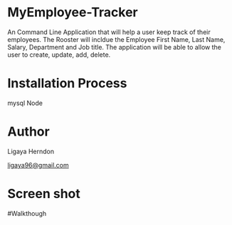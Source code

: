 # MyEmployee-Tracker
An Command Line Application that will help a user keep track of their employees. The Rooster will incldue the Employee First Name, Last Name, Salary, Department and Job title. The application will be able to allow the user to create, update, add, delete. 

# Installation Process

mysql
Node

# Author
Ligaya Herndon 

ligaya96@gmail.com
# Screen shot

#Walkthough


